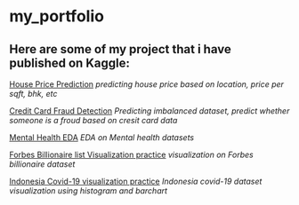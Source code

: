 # my_portfolio
## Here are some of my project that i have published on Kaggle:

[House Price Prediction](https://www.kaggle.com/code/wiratamawidarto/99-accuracy-with-neural-network)
*predicting house price based on location, price per sqft, bhk, etc*

[Credit Card Fraud Detection](https://www.kaggle.com/code/wiratamawidarto/creditcard-fraud-detection)
*Predicting imbalanced dataset, predict whether someone is a froud based on cresit card data*

[Mental Health EDA](https://www.kaggle.com/code/wiratamawidarto/mental-health-eda)
*EDA on Mental health datasets*

[Forbes Billionaire list Visualization practice](https://www.kaggle.com/code/wiratamawidarto/forbes-billionaire-list)
*visualization on Forbes billionaire dataset*

[Indonesia Covid-19 visualization practice](https://www.kaggle.com/code/wiratamawidarto/matplotlib-barplot-practice)
*Indonesia covid-19 dataset visualization using histogram and barchart*
